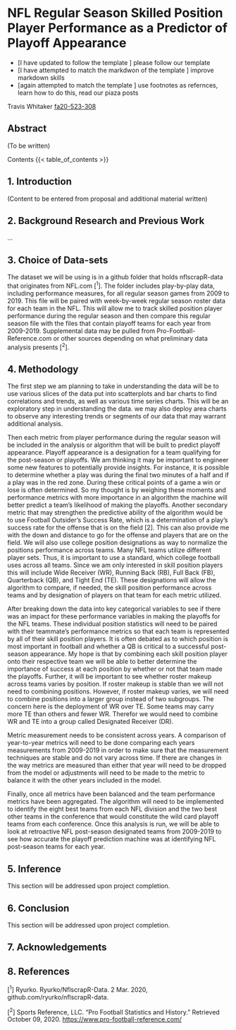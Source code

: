 # NFL Regular Season Skilled Position Player Performance as a Predictor of Playoff Appearance

- [I have updated to follow the template ] please follow our template
- [I have attempted to match the markdwon of the template ] improve markdown skills
- [again attempted to match the template ] use footnotes as refernces, learn how to do this, read our piaza posts

Travis Whitaker [fa20-523-308](https://github.com/cybertraining-dsc/fa20-523-308)

## Abstract
(To be written)

Contents
{{< table_of_contents >}}

## 1. Introduction
(Content to be entered from proposal and additional material written)

## 2. Background Research and Previous Work
...

## 3. Choice of Data-sets

The dataset we will be using is in a github folder that holds nflscrapR-data that originates from NFL.com [<sup>1</sup>]. The folder includes play-by-play data, including performance measures, for all regular season games from 2009 to 2019. This file will be paired with week-by-week regular season roster data for each team in the NFL. This will allow me to track skilled position player performance during the regular season and then compare this regular season file with the files that contain playoff teams for each year from 2009-2019. Supplemental data may be pulled from Pro-Football-Reference.com or other sources depending on what preliminary data analysis presents [<sup>2</sup>].

## 4. Methodology
The first step we am planning to take in understanding the data will be to use various slices of the data put into scatterplots and bar charts to find correlations and trends, as well as various time series charts. This will be an exploratory step in understanding the data. we may also deploy area charts to observe any interesting trends or segments of our data that may warrant additional analysis.

Then each metric from player performance during the regular season will be included in the analysis or algorithm that will be built to predict playoff appearance. Playoff appearance is a designation for a team qualifying for the post-season or playoffs. We am thinking it may be important to engineer some new features to potentially provide insights.  For instance, it is possible to determine whether a play was during the final two minutes of a half and if a play was in the red zone. During these critical points of a game a win or lose is often determined. So my thought is by weighing these moments and performance metrics with more importance in an algorithm the machine will better predict a team’s likelihood of making the playoffs. Another secondary metric that may strengthen the predictive ability of the algorithm would be to use Football Outsider’s Success Rate, which is a determination of a play’s success rate for the offense that is on the field [2]. This can also provide me with the down and distance to go for the offense and players that are on the field. We will also use college position designations as way to normalize the positions performance across teams. Many NFL teams utilize different player sets. Thus, it is important to use a standard, which college football uses across all teams. Since we am only interested in skill position players this will include Wide Receiver (WR), Running Back (RB), Full Back (FB), Quarterback (QB), and Tight End (TE). These designations will allow the algorithm to compare, if needed, the skill position performance across teams and by designation of players on that team for each metric utilized. 

After breaking down the data into key categorical variables to see if there was an impact for these performance variables in making the playoffs for the NFL teams. These individual position statistics will need to be paired with their teammate’s performance metrics so that each team is represented by all of their skill position players. It is often debated as to which position is most important in football and whether a QB is critical to a successful post-season appearance. My hope is that by combining each skill position player onto their respective team we will be able to better determine the importance of success at each position by whether or not that team made the playoffs. Further, it will be important to see whether roster makeup across teams varies by position. If roster makeup is stable than we will not need to combining positions. However, if roster makeup varies, we will need to combine positions into a larger group instead of two subgroups. The concern here is the deployment of WR over TE. Some teams may carry more TE than others and fewer WR. Therefor we would need to combine WR and TE into a group called Designated Receiver (DR). 

Metric measurement needs to be consistent across years. A comparison of year-to-year metrics will need to be done comparing each years measurements from 2009-2019 in order to make sure that the measurement techniques are stable and do not vary across time. If there are changes in the way metrics are measured than either that year will need to be dropped from the model or adjustments will need to be made to the metric to balance it with the other years included in the model. 

Finally, once all metrics have been balanced and the team performance metrics have been aggregated. The algorithm will need to be implemented to identify the eight best teams from each NFL division and the two best other teams in the conference that would constitute the wild card playoff teams from each conference. Once this analysis is run, we will be able to look at retroactive NFL post-season designated teams from 2009-2019 to see how accurate the playoff prediction machine was at identifying NFL post-season teams for each year. 

## 5. Inference
This section will be addressed upon project completion.

## 6. Conclusion
This section will be addressed upon project completion.

## 7. Acknowledgements 



## 8. References

[<sup>1</sup>] Ryurko. Ryurko/NflscrapR-Data. 2 Mar. 2020, github.com/ryurko/nflscrapR-data.

[<sup>2</sup>] Sports Reference, LLC. “Pro Football Statistics and History.”  Retrieved October 09, 2020. https://www.pro-football-reference.com/
